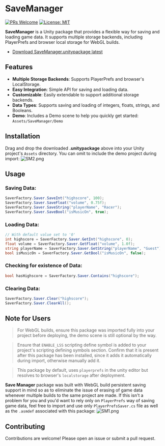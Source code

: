 # SaveManager
[![PRs Welcome](https://img.shields.io/badge/PRs-welcome-blue)](http://makeapullrequest.com) [![License: MIT](https://img.shields.io/badge/License-MIT-blue)](https://github.com/ebukaracer/ebukaracer/blob/ebukaracer-resources/LICENSE.md)

**SaveManager** is a Unity package that provides a flexible way for saving and loading game data. It supports multiple storage backends, including PlayerPrefs and browser local storage for WebGL builds.

- [Download SaveManager.unitypackage latest](https://github.com/ebukaracer/EzUnityUtils/releases/download/SaveManager-v1.0.0/SaveManager.unitypackage)

## Features
- **Multiple Storage Backends**: Supports PlayerPrefs and browser's LocalStorage.
- **Easy Integration**: Simple API for saving and loading data.
- **Customizable**: Easily extendable to support additional storage backends.
- **Data Types**: Supports saving and loading of integers, floats, strings, and Booleans.
- **Demo**: Includes a Demo scene to help you quickly get started: `Assets/SaveManager/Demo`

## Installation
Drag and drop the downloaded **.unitypackage** above into your Unity project's `Assets` directory. You can omit to include the demo project during import:
![SM2.png](https://github.com/ebukaracer/ebukaracer/blob/ebukaracer-resources/SaveManager-Images/SM2.png)

## Usage

### Saving Data:
```csharp
SaverFactory.Saver.SaveInt("highscore", 100);
SaverFactory.Saver.SaveFloat("volume", 0.75f);
SaverFactory.Saver.SaveString("playerName", "Racer");
SaverFactory.Saver.SaveBool("isMusicOn", true);
```

### Loading Data:
``` csharp
// With default value set to '0'
int highscore = SaverFactory.Saver.GetInt("highscore", 0);
float volume = SaverFactory.Saver.GetFloat("volume", 1.0f);
string playerName = SaverFactory.Saver.GetString("playerName", "Guest");
bool isMusicOn = SaverFactory.Saver.GetBool("isMusicOn", false);
```

### Checking for existence of Data:
``` csharp
bool hasHighscore = SaverFactory.Saver.Contains("highscore");
```

### Clearing Data:
``` csharp
SaverFactory.Saver.Clear("highscore");
SaverFactory.Saver.ClearAll();
```

## Note for Users
> For WebGL builds, ensure this package was imported fully into your project before deploying, the demo scene is still optional by the way.

> Ensure that `ENABLE_LSS` scripting define symbol is added to your project's scripting defining symbols section. Confirm that it is present after this package has been installed, since it adds it automatically during import, otherwise manually add it.

> This package by default, uses `playerprefs` in the unity editor but resolves to browser's `localstorage` after deployment. 

**Save Manager** package was built with WebGL build persistent saving support in mind so as to eliminate the issue of erasing of game data whenever multiple builds to the same project are made. If this isn't a problem for you and you'd want to rely only on `PlayerPrefs` way of saving game data, feel free to import and use only `PlayerPrefsSaver.cs` file as well as the `.asmdef` associated with this package:
![SM1.png](https://github.com/ebukaracer/ebukaracer/blob/ebukaracer-resources/SaveManager-Images/SM1.png)

## Contributing    
Contributions are welcome! Please open an issue or submit a pull request.